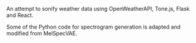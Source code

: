 An attempt to sonify weather data using OpenWeatherAPI, Tone.js, Flask and React.

Some of the Python code for spectrogram generation is adapted and modified from MelSpecVAE.
